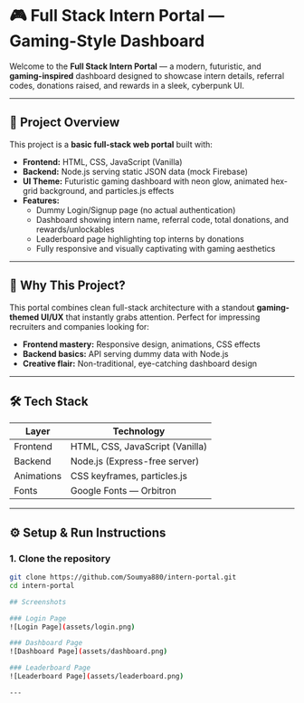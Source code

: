 # 🎮 Full Stack Intern Portal — Gaming-Style Dashboard

Welcome to the **Full Stack Intern Portal** — a modern, futuristic, and **gaming-inspired** dashboard designed to showcase intern details, referral codes, donations raised, and rewards in a sleek, cyberpunk UI.

---

## 🚀 Project Overview

This project is a **basic full-stack web portal** built with:

- **Frontend:** HTML, CSS, JavaScript (Vanilla)  
- **Backend:** Node.js serving static JSON data (mock Firebase)  
- **UI Theme:** Futuristic gaming dashboard with neon glow, animated hex-grid background, and particles.js effects  
- **Features:**  
  - Dummy Login/Signup page (no actual authentication)  
  - Dashboard showing intern name, referral code, total donations, and rewards/unlockables  
  - Leaderboard page highlighting top interns by donations  
  - Fully responsive and visually captivating with gaming aesthetics

---

## 🎯 Why This Project?

This portal combines clean full-stack architecture with a standout **gaming-themed UI/UX** that instantly grabs attention. Perfect for impressing recruiters and companies looking for:

- **Frontend mastery:** Responsive design, animations, CSS effects  
- **Backend basics:** API serving dummy data with Node.js  
- **Creative flair:** Non-traditional, eye-catching dashboard design

---

## 🛠️ Tech Stack

| Layer      | Technology                    |
|------------|------------------------------|
| Frontend   | HTML, CSS, JavaScript (Vanilla) |
| Backend    | Node.js (Express-free server)  |
| Animations | CSS keyframes, particles.js    |
| Fonts      | Google Fonts — Orbitron         |

---

## ⚙️ Setup & Run Instructions

### 1. Clone the repository

```bash
git clone https://github.com/Soumya880/intern-portal.git
cd intern-portal

## Screenshots

### Login Page
![Login Page](assets/login.png)

### Dashboard Page
![Dashboard Page](assets/dashboard.png)

### Leaderboard Page
![Leaderboard Page](assets/leaderboard.png)

---
